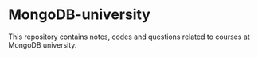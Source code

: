 # MongoDB-university

This repository contains notes, codes and questions related to courses at MongoDB university.
